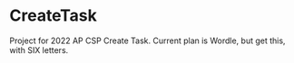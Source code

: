 # CreateTask

Project for 2022 AP CSP Create Task. Current plan is Wordle, but get this, with SIX letters.
